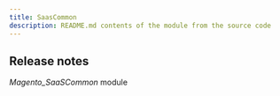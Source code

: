 ```yaml
---
title: SaasCommon
description: README.md contents of the module from the source code
---
```


## Release notes

*Magento_SaaSCommon* module


